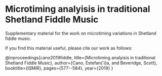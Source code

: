 # Microtiming analyisis in traditional Shetland Fiddle Music
Supplementary material for the work on microtiming variations in Shetland fiddle music.

If you find this material useful, please cite our work as follows:

@inproceedings{cano2019fiddle,
  title={Microtiming analyisis in traditional Shetland Fiddle Music},
  author={Cano, Estefan(\'i}a, and Beveridge, Scott},
  booktitle={ISMIR},
  pages={577--584},
  year={2019}
}


